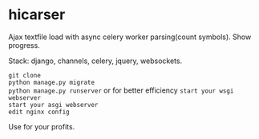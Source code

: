 # hicarser

Ajax textfile load with async celery worker parsing(count symbols). 
Show progress. 

Stack: django, channels, celery, jquery, websockets. 

```git clone```  
```python manage.py migrate```  
```python manage.py runserver```
or for better efficiency
```start your wsgi webserver```  
```start your asgi webserver ```  
```edit nginx config```  

Use for your profits.
